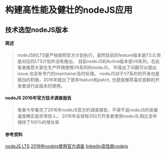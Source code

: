 # 构建高性能及健壮的nodeJS应用


## 技术选型nodeJS版本

#### 简述
> nodeJS的LTS是严格按照官方计划执行，虽然目前的feature版本是7.5.0,但是对应的LTS计划并没有推出。
> 目前nodeJS的Acitve版本是V6系列，在此笔者推荐大家在生产环境使用V6系列的nodeJS，
> 毕竟出了问题可以提出issue,也会有专门的maintainer及时处理。
> nodeJS对于V7系列的开发也是相当的积极，2016年就出了很多feature和patch,
> 也是挺推荐喜欢尝鲜的开发者进行此版本的使用。

#### nodeJS 2016年官方技术调查报告
> 笔者今早看完了2016年nodeJS官方的调查报告，不得不说nodeJS的发展速度确实是非常惊人。
> 2016年全球有350万开发者使用nodeJS,相比去年保持了100%的增长率








#### 参考资料
[nodeJS LTS](https://github.com/nodejs/LTS#lts-schedule)
[2016年nodejs使用官方调查](https://nodejs.org/static/documents/2016-survey-report.pdf)
[linkedin高性能nodejs](https://engineering.linkedin.com/nodejs/blazing-fast-nodejs-10-performance-tips-linkedin-mobile)